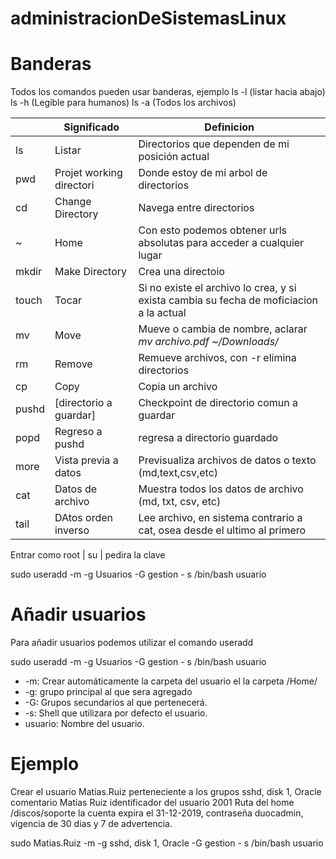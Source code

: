 # administracionDeSistemasLinux

# Banderas
Todos los comandos pueden usar banderas,
ejemplo 
ls -l (listar hacia abajo)
ls -h (Legible para humanos)
ls -a (Todos los archivos)




|         |       Significado        |                         Definicion                                                     | 
|---------|--------------------------|----------------------------------------------------------------------------------------|
|ls       | Listar                   |Directorios que dependen de mi posición actual                                          |
|pwd      | Projet working directori | Donde estoy de mi arbol de directorios                                                 |
|cd       | Change Directory         | Navega entre directorios                                                               |
|~        | Home                     | Con esto podemos obtener urls absolutas para acceder a cualquier lugar                 |
|mkdir    | Make Directory           | Crea una directoio                                                                     |
|touch    | Tocar                    | Si no existe el archivo lo crea, y si exista cambia su fecha de moficiacion a la actual|
| mv      | Move                     | Mueve o cambia de nombre, aclarar *mv archivo.pdf ~/Downloads/*                        |
| rm      | Remove                   | Remueve archivos, con -r elimina directorios                                           |
| cp      | Copy                     |  Copia un archivo                                                                      |
| pushd   | [directorio a guardar]   | Checkpoint de directorio comun a guardar                                               |
| popd    | Regreso a pushd          | regresa a directorio guardado                                                          |
|more     | Vista previa a datos     | Previsualiza archivos de datos o texto (md,text,csv,etc)                               |
| cat     | Datos de archivo         | Muestra todos los datos de archivo (md, txt, csv, etc)                                 |
| tail    | DAtos orden inverso      | Lee archivo, en sistema contrario a cat, osea desde el ultimo al primero               |
 
Entrar como root | su | pedira la clave



sudo useradd -m -g Usuarios -G gestion - s /bin/bash usuario


# Añadir usuarios
Para añadir usuarios podemos utilizar el comando useradd

sudo useradd -m -g Usuarios -G gestion - s /bin/bash usuario
* -m: Crear automáticamente la carpeta del usuario el la carpeta /Home/<NombreUsuario>
* -g: grupo principal al que sera agregado
* -G: Grupos secundarios al que pertenecerá.
* -s: Shell que utilizara por defecto el usuario.
* usuario: Nombre del usuario.

# Ejemplo
Crear el usuario Matias.Ruiz perteneciente a los grupos sshd, disk 1, Oracle comentario Matias Ruiz identificador del usuario 2001 
Ruta del home /discos/soporte la cuenta expira el 31-12-2019, contraseña duocadmin,
vigencia de 30 dias y 7 de advertencia.

sudo Matias.Ruiz -m -g sshd, disk 1, Oracle -G gestion - s /bin/bash usuario
